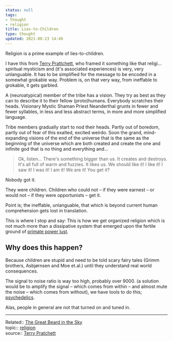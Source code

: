 ```yaml
---
status: null
tags:
- thought
- religion
title: Lies-to-Children
type: thought
updated: 2021-08-23 14:49
---
```

   
Religion is a prime example of lies-to-children.   
   
I have this from [Terry Prattchett](/not_created.md), who framed it something like that religi… spiritual mysticism and (it's associated experiences) is very, very unlanguable. It has to be simplified for the message to be encoded in a somewhat grokable way. Problem is, on that very way, from ineffable to grokable, it gets garbled.   
   
A (neuroatypical) member of the tribe has a vision. They try as best as they can to describe it to their fellow (proto)humans. Everybody scratches their heads. Visionary Mystic Shaman Priest Neanderthal grunts in fewer and fewer syllables, in less and less abstract terms, in more and more simplified language.   
   
Tribe members gradually start to nod their heads. Partly out of boredom, partly out of fear of this exalted, excited weirdo. Soon the grand, mind-expanding visions of the end of the universe that is the same as the beginning of the universe which are both created and create the one and infinite god that is no thing and everything and…   
   
>Ok, listen… There's something bigger than us. It creates and destroys. It's all full of warm and fuzzies. It likes us. We should like it! I like it! I saw it! I was it! I am it! We are it! You get it?   
   
Nobody got it.   
   
They were children. Children who could not – if they were earnest – or would not – if they were opportunists – get it.   
   
Point is; the ineffable, unlanguable, that which is beyond current human comprehension gets lost in translation.   
   
This is where I stop and say: This is how we get organized religion which is not much more than a dissipative system that emerged upon the fertile ground of [primate power lust](/not_created.md).   
   
   
## Why does this happen?   
   
Because children are stupid and need to be told scary fairy tales (Grimm brothers, Asbjørnsen and Moe et.al.) until they understand real world consequences.   
   
The signal to noise ratio is way too high, probably over 9000. (a solution would be to amplify the signal – which comes from within – and almost mute the noise – which comes from without), we have tools to do this; [psychedelics](/not_created.md).   
   
Alas, people in general are not that turned on and tuned in.   
   
   
---   
   
Related:: [The Great Beard in the Sky](/not_created.md)    
topic:: [religion](/not_created.md)   
source:: [Terry Pratchett](/not_created.md)